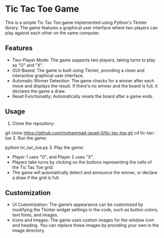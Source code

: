 # Tic Tac Toe Game

This is a simple Tic Tac Toe game implemented using Python's Tkinter library. The game features a graphical user interface where two players can play against each other on the same computer.

## Features

- Two-Player Mode: The game supports two players, taking turns to play as "O" and "X".
- GUI-Based: The game is built using Tkinter, providing a clean and interactive graphical user interface.
- Automatic Winner Detection: The game checks for a winner after each move and displays the result. If there's no winner and the board is full, it declares the game a draw.
- Reset Functionality: Automatically resets the board after a game ends.

## Usage

1. Clone the repository:

git clone https://github.com/mohammad-javad-0/tic-tac-toe.git
cd tic-tac-toe
2. Run the game:

python tic_tac_toe.py
3. Play the game:

- Player 1 uses "O", and Player 2 uses "X".
- Players take turns by clicking on the buttons representing the cells of the Tic Tac Toe grid.
- The game will automatically detect and announce the winner, or declare a draw if the grid is full.

## Customization

- UI Customization: The game’s appearance can be customized by modifying the Tkinter widget settings in the code, such as button colors, text fonts, and images.
- Icons and Images: The game uses custom images for the window icon and heading. You can replace these images by providing your own in the image directory.
